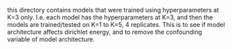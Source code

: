 this directory contains models that were trained using hyperparameters at K=3 only. I.e. each model has the hyperparameters at K=3, and then the models are trained/tested on K=1 to K=5, 4 replicates. This is to see if model architecture affects dirichlet energy, and to remove the confounding variable of model architecture. 
